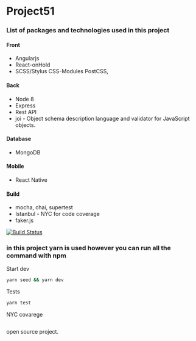 # Project51

### List of packages and technologies used in this project

#### Front
- Angularjs
- React-onHold
- SCSS/Stylus CSS-Modules PostCSS, 

#### Back
- Node 8
- Express
- Rest API
- joi - Object schema description language and validator for JavaScript objects.

#### Database
- MongoDB

#### Mobile
- React Native

#### Build
- mocha, chai, supertest
- Istanbul - NYC for code coverage
- faker.js


[![Build Status](https://travis-ci.org/Alaev/project51.svg?branch=master)](https://travis-ci.org/Alaev/project51)

### in this project yarn is used however you can run all the command with npm

Start dev
```bash
yarn seed && yarn dev
```

Tests
```bash
yarn test
```

NYC covarege
```bash

```


open source project.
